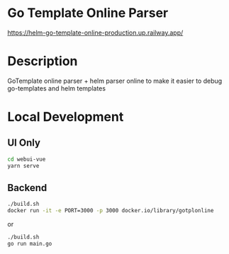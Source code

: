 # Go Template Online Parser
https://helm-go-template-online-production.up.railway.app/

# Description
GoTemplate online parser + helm parser online to make it easier to debug go-templates and helm templates

# Local Development

## UI Only
```bash
cd webui-vue
yarn serve
```

## Backend
```bash
./build.sh
docker run -it -e PORT=3000 -p 3000 docker.io/library/gotplonline
```
or 
```bash
./build.sh
go run main.go
```



